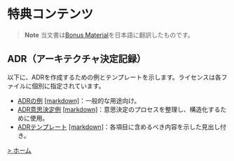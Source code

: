 # 特典コンテンツ

> **Note**
> 当文書は[Bonus Material](https://communicationpatternsbook.com/bonuses.html)を日本語に翻訳したものです。

## ADR（アーキテクチャ決定記録）

以下に、ADRを作成するための例とテンプレートを示します。ライセンスは各ファイルに個別に指定されています。

- [ADRの例](assets/ADR-example.md) [[markdown]](https://raw.githubusercontent.com/tekiegirl/communicationpatterns/main/assets/ADR-example.md)：一般的な用途向け。
- [ADR意思決定例](assets/ADR-example-decision-making.md) [[markdown]](https://raw.githubusercontent.com/tekiegirl/communicationpatterns/main/assets/ADR-example-decision-making.md)：意思決定のプロセスを整理し、構造化するために使用。
- [ADRテンプレート](assets/ADR-template.md) [[markdown]](https://raw.githubusercontent.com/tekiegirl/communicationpatterns/main/assets/ADR-template.md)：各項目に含めるべき内容を示した見出し付き。

[> ホーム](README.md)